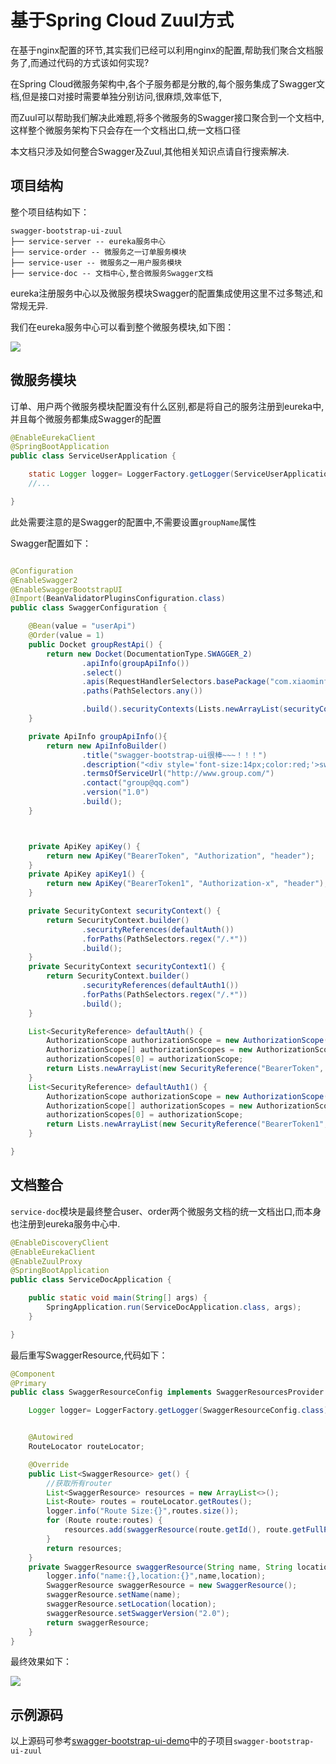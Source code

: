 # 基于Spring Cloud Zuul方式

在基于nginx配置的环节,其实我们已经可以利用nginx的配置,帮助我们聚合文档服务了,而通过代码的方式该如何实现?

在Spring Cloud微服务架构中,各个子服务都是分散的,每个服务集成了Swagger文档,但是接口对接时需要单独分别访问,很麻烦,效率低下,

而Zuul可以帮助我们解决此难题,将多个微服务的Swagger接口聚合到一个文档中,这样整个微服务架构下只会存在一个文档出口,统一文档口径

本文档只涉及如何整合Swagger及Zuul,其他相关知识点请自行搜索解决.

## 项目结构

整个项目结构如下：

```text
swagger-bootstrap-ui-zuul
├── service-server -- eureka服务中心
├── service-order -- 微服务之一订单服务模块
├── service-user -- 微服务之一用户服务模块
├── service-doc -- 文档中心,整合微服务Swagger文档

```

eureka注册服务中心以及微服务模块Swagger的配置集成使用这里不过多骜述,和常规无异.

我们在eureka服务中心可以看到整个微服务模块,如下图：

![](/images/front/eureka.png)


## 微服务模块

订单、用户两个微服务模块配置没有什么区别,都是将自己的服务注册到eureka中,并且每个微服务都集成Swagger的配置

```java
@EnableEurekaClient
@SpringBootApplication
public class ServiceUserApplication {

	static Logger logger= LoggerFactory.getLogger(ServiceUserApplication.class);
	//...

}
```

此处需要注意的是Swagger的配置中,不需要设置`groupName`属性

Swagger配置如下：

```java

@Configuration
@EnableSwagger2
@EnableSwaggerBootstrapUI
@Import(BeanValidatorPluginsConfiguration.class)
public class SwaggerConfiguration {

    @Bean(value = "userApi")
    @Order(value = 1)
    public Docket groupRestApi() {
        return new Docket(DocumentationType.SWAGGER_2)
                .apiInfo(groupApiInfo())
                .select()
                .apis(RequestHandlerSelectors.basePackage("com.xiaominfo.swagger.service.user.controller"))
                .paths(PathSelectors.any())

                .build().securityContexts(Lists.newArrayList(securityContext(),securityContext1())).securitySchemes(Lists.<SecurityScheme>newArrayList(apiKey(),apiKey1()));
    }

    private ApiInfo groupApiInfo(){
        return new ApiInfoBuilder()
                .title("swagger-bootstrap-ui很棒~~~！！！")
                .description("<div style='font-size:14px;color:red;'>swagger-bootstrap-ui-demo RESTful APIs</div>")
                .termsOfServiceUrl("http://www.group.com/")
                .contact("group@qq.com")
                .version("1.0")
                .build();
    }



    private ApiKey apiKey() {
        return new ApiKey("BearerToken", "Authorization", "header");
    }
    private ApiKey apiKey1() {
        return new ApiKey("BearerToken1", "Authorization-x", "header");
    }

    private SecurityContext securityContext() {
        return SecurityContext.builder()
                .securityReferences(defaultAuth())
                .forPaths(PathSelectors.regex("/.*"))
                .build();
    }
    private SecurityContext securityContext1() {
        return SecurityContext.builder()
                .securityReferences(defaultAuth1())
                .forPaths(PathSelectors.regex("/.*"))
                .build();
    }

    List<SecurityReference> defaultAuth() {
        AuthorizationScope authorizationScope = new AuthorizationScope("global", "accessEverything");
        AuthorizationScope[] authorizationScopes = new AuthorizationScope[1];
        authorizationScopes[0] = authorizationScope;
        return Lists.newArrayList(new SecurityReference("BearerToken", authorizationScopes));
    }
    List<SecurityReference> defaultAuth1() {
        AuthorizationScope authorizationScope = new AuthorizationScope("global", "accessEverything");
        AuthorizationScope[] authorizationScopes = new AuthorizationScope[1];
        authorizationScopes[0] = authorizationScope;
        return Lists.newArrayList(new SecurityReference("BearerToken1", authorizationScopes));
    }

}
```

## 文档整合

`service-doc`模块是最终整合user、order两个微服务文档的统一文档出口,而本身也注册到eureka服务中心中.

```java
@EnableDiscoveryClient
@EnableEurekaClient
@EnableZuulProxy
@SpringBootApplication
public class ServiceDocApplication {

	public static void main(String[] args) {
		SpringApplication.run(ServiceDocApplication.class, args);
	}

}
```

最后重写SwaggerResource,代码如下：
```java
@Component
@Primary
public class SwaggerResourceConfig implements SwaggerResourcesProvider {

    Logger logger= LoggerFactory.getLogger(SwaggerResourceConfig.class);


    @Autowired
    RouteLocator routeLocator;

    @Override
    public List<SwaggerResource> get() {
        //获取所有router
        List<SwaggerResource> resources = new ArrayList<>();
        List<Route> routes = routeLocator.getRoutes();
        logger.info("Route Size:{}",routes.size());
        for (Route route:routes) {
            resources.add(swaggerResource(route.getId(), route.getFullPath().replace("**", "v2/api-docs")));
        }
        return resources;
    }
    private SwaggerResource swaggerResource(String name, String location) {
        logger.info("name:{},location:{}",name,location);
        SwaggerResource swaggerResource = new SwaggerResource();
        swaggerResource.setName(name);
        swaggerResource.setLocation(location);
        swaggerResource.setSwaggerVersion("2.0");
        return swaggerResource;
    }
}
```

最终效果如下：

![](/images/front/sbu.png)


## 示例源码

以上源码可参考[swagger-bootstrap-ui-demo](https://gitee.com/xiaoym/swagger-bootstrap-ui-demo)中的子项目`swagger-bootstrap-ui-zuul`

